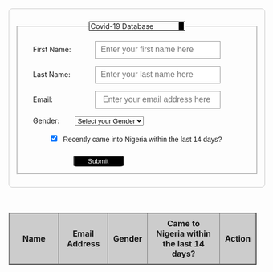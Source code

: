 <!DOCTYPE html>
<html>
    <head>
        <meta charset="utf-8"/>
        <meta name="viewport" content="width=device-width, initial-scale=1"/>
        <title>NCDC Database</title> 
        <style>
            body {
                margin: 0;
            }
            fieldset {
                background-image: url('images/corona.jpg');
                width: 95%;
                margin: 10px auto;
            }
            legend {
                text-align: center;
                border: 1px solid black;
            }
            #data {
                margin: 10px 20px; 
                width: 95%;     
                padding: 15px; 
                border: 1px solid #ccc; 
                border-radius: 0.5em;
                display: block;
            }
            #data-2 {
                margin: 10px 20px; 
                width: 95%; 
                padding: 15px; 
                border: 1px solid #CCC; 
                border-radius: 0.5em;
                display: none;
            }
            form div { 
                margin-top: 15px; 
            }
            label {
                display: inline-block;
                margin-left: 20px;
                width: 100px;
            }
            label.gender {
                width: 80px;
                margin-left: 20px;
            }
            input[type=text], input[type=email] { 
                font: 16px sans-serif;
                width: 250px;
                padding-left: 10px;
                margin-left: 20px;
                height: 35px;
                -moz-box-sizing: border-box; 
                box-sizing: border-box;
                border: 1px solid #999; 
            }
            input[type=checkbox] {
                height: 14px;
                margin-left: 55px;
            }
            .checklabel{
                font: 14px sans-serif;
                display: inline;
                margin-left: 5px;
            }
            input[type=button] { 
                width: 70px;
                padding: 0 5px;
            }
            .submitbutton {
                background-color: black;
                border-radius: 10%;
                color: white;
                width: 100px;
                margin: 10px 0 5px 100px;
            }
            input:focus {
                border-color: #999; 
            }
            #table-container {
                width: 100%;
                margin-left: 20px;
            }
            #edit-container {
                display: block;
            }
            table {
                border-spacing: 10px;
                margin-top: 50px;
                width: 98%;
                border-collapse: collapse;
            }
            th {
                background-color: #ccc;
                margin: 0 -20px;
                text-align: center;
                padding: 10px;
            }
                tr:nth-child(even) {
                background-color: #fdedec;
            }
            td {
                padding: 8px;
                text-align: center; 
            }
            #showDate {
                background-color: black;
                margin-left: 50px;
                word-spacing: 2px;
                color: white;
                padding: 0 5px;
                font-style: italic;
                font-weight: bolder;
            }
        </style>
    </head>
    <body>
        <div id="form-container">
            <form id ="data" onsubmit="return showData()">
                <fieldset>
                    <legend>Covid-19 Database<span id="showDate"></span>
                    </legend>
                    <div>
                        <label for "First Name">First Name: </label> <input id="fname" class="first_name" name="firstName" type="text" placeholder="Enter your first name here" required>
                    </div>
                    <div>
                        <label for "Last Name">Last Name: </label> <input id="lname" class="last_name" name="lastName" type="text" placeholder="Enter your last name here" required>
                    </div>
                    <div>
                        <label for "Email">Email: </label> <input id="email" class="mail" name="email" type="email" placeholder=" Enter your email address here" required>
                    </div>
                    <div>
                        <label for "Gender" class="gender">Gender: </label>
                            <select id="gender" required>
                                <option value ="" disabled selected>Select your Gender</option>
                                <option value="Male">Male</option>
                                <option value ="Female">Female</option>
                            </select>
                    </div>
                    <div>
                        <input type="checkbox" name="check" id="checkBox" class="check_box" checked value="Yes" onchange="checkBoxStatus()">
                        <label for ="checkBox" class="checklabel"> Recently came into Nigeria within the last 14 days?</label>
                    </div>
                    <div>
                        <input type="submit" class="submitbutton" value="Submit">
                    </div>
                </fieldset>
            </form>
            <form id ="data-2" onsubmit="return updateData()">
                <fieldset>
                    <legend>Covid-19 Database</legend>
                               <div>
                        <label for "First Name">First Name: </label> <input id="fname-2" class="first_name" name="firstName" type="text" placeholder="Enter your first name here" required>
                    </div>
                    <div>
                        <label for "Last Name">Last Name: </label> <input id="lname-2" class="last_name" name="lastName" type="text" placeholder="Enter your last name here" required>
                    </div>
                    <div>
                        <label for "Email">Email: </label> <input id="email-2" class="mail" name="email" type="email" placeholder=" Enter your email address here" required>
                    </div>
                    <div>
                        <label for "Gender" class="gender">Gender: </label>
                            <select id="gender-2" required>
                                <option value ="" disabled selected>Select your Gender</option>
                                <option value="Male">Male</option>
                                <option value ="Female">Female</option>
                            </select>
                    </div>
                    <div>
                        <input type="checkbox" name="check" id="checkBox2" class="check_box" checked value="Yes" onchange="checkboxStatus()">
                        <label for ="checkBox-2" class="checklabel"> Recently came into Nigeria within the last 14 days?</label>
                    </div>
                    <div>
                        <input type="submit" class="submitbutton" value="Update">
                    </div>
                </fieldset>
            </form> 
        </div>
        <div id="table-container">
            <table id= "database" border="1">
                <thead>
                    <tr>
                        <th width="20%">Name</th>
                        <th>Email Address</th>
                        <th>Gender</th>
                        <th>Came to Nigeria within the last 14 days?</th>
                        <th colspan='2'>Action</th>
                    </tr>
                </thead>
                <tbody>
                </tbody>
            </table>
        </div>
        <script>
        "use strict";
var dataTable = document.getElementById('database'),
   submit = document.getElementById("data"),
   update = document.getElementById("data-2"),
   editBtn = "<input type='button'  class='edit-button' value='Edit' onclick='edit(this)'>";
//function that activate the checkbox status
function checkBoxStatus(status) {
var status = document.getElementById("checkBox").checked;
    if (status) {
     document.getElementById("checkBox").value = "Yes";
    } else {
    document.getElementById("checkBox").value = "No";
    }
}
//Page Date and Time Function
function currentDate() {
    var showDate = document.getElementById('showDate'),
        d = new Date(),
        days = ["Sun,", "Mon,", "Tue,", "Wed,", "Thu,", "Fri,", "Sat,"],
        today = days[d.getDay()],
        months = ["January", "February", "March", "April", "May", "June", "July", "August", "September", "October", "November", "December"],
        thisMonth = months[d.getMonth()],
        date = d.getDate(),
        year = d.getFullYear(),
        hour = d.getHours(),
        minute = d.getMinutes(),
        second = d.getSeconds(),
        meridian;
    if (hour >= 12) {
        meridian = "PM";
    }
        else {
            meridian = "AM";
        }
    if (hour === 0) {
        hour = 12;
    }
    if (hour >= 13 && hour <= 21 || hour > 21) {
        hour = (hour - 12);
    }
    if (hour < 10) {
        hour = "0" + hour;
    }
    if (second < 10) {
        second = "0" + second;
    }
    if (minute < 10) {
        minute = "0" + minute;
    }
    showDate.textContent = today + " " + thisMonth + " " + date + " " + year + ". " + hour + ":" + minute + ":" + second + " " + meridian;
    var t = setTimeout(function () {currentDate(); 
            }, 1000);
}
currentDate();
//function that shows the submit form data in the table
function showData() {
    var row = document.createElement('tr'),
        td1 = document.createElement('td'),
        td2 = document.createElement('td'),
        td3 = document.createElement('td'),
        td4 = document.createElement('td'),
        td5 = document.createElement('td'),
        td6 = document.createElement('td');
    td1.innerHTML = document.getElementById('fname').value + " " + document.getElementById('lname').value;
    td2.innerHTML = document.getElementById('email').value;
    td3.innerHTML = document.getElementById('gender').value;
    td4.innerHTML = document.getElementById("checkBox").value;
    td5.innerHTML = editBtn;
    td6.innerHTML = "<input type='button' class='delete-button' value='Delete' onclick='delBtn(this)'>";
    row.appendChild(td1);
    row.appendChild(td2);
    row.appendChild(td3);
    row.appendChild(td4);
    row.appendChild(td5);
    row.appendChild(td6);
submit.reset();
    dataTable.children[1].insertBefore(row, dataTable.children[0].childNodes[row.length]);
    return false;
};
//Function that edit any row being clicked
function edit() {
    var dataRows = dataTable.children[1].rows;
    submit.style.display = "none";
    update.style.display = "block";
    for (var i = 0; i <= dataRows.length; i++) {
     var currentRow = dataRows[i];
currentRow.onclick = function editBtn() {
            if (this.parentNode.nodeName == 'tbody') {
                return false;
            }
            var cells = this.cells;
            var name = cells[0].innerHTML;
            var fullName = name.split(" ");
            var fName = fullName[0];
            var lName = fullName[1];
            var f1 = document.getElementById('fname-2');
            var f2 = document.getElementById('lname-2');
            var f3 = document.getElementById('email-2');
            var f4 = document.getElementById('gender-2');
            var f5 = document.getElementById('checkBox2');
            f1.value = fName;
            f2.value = lName;
            f3.value = cells[1].innerHTML;
            f4.value = cells[2].innerHTML;
            f5.value = cells[3].innerHTML;
    };
};
}
//function that update form data in the table
    function updateData() {
    update.style.display = "none";
    submit.style.display = "block";
var dataRows = dataTable.children[1].rows;
    for (var i = 0; i <= dataRows.length; i++) {
       var currentRow = dataRows[i];
       var cells = currentRow.cells;
       cells[0].innerHTML = document.getElementById('fname-2').value + " " + document.getElementById('lname-2').value;
       cells[1].innerHTML = document.getElementById('email-2').value;
       cells[2].innerHTML = document.getElementById('gender-2').value;
       cells[3].innerHTML = document.getElementById('checkBox').value;
       cells[4].innerHTML = editBtn;
       cells[5].innerHTML = "<input type='button' class='delete-button' value='Delete' onclick='delBtn(this)'>";
return false;
    };
};
//Function that delete any row being clicked
        function delBtn(r) {
            var j = r.parentNode.parentNode.rowIndex;       dataTable.deleteRow(j);
}     




        </script>
    </body>
</html>
